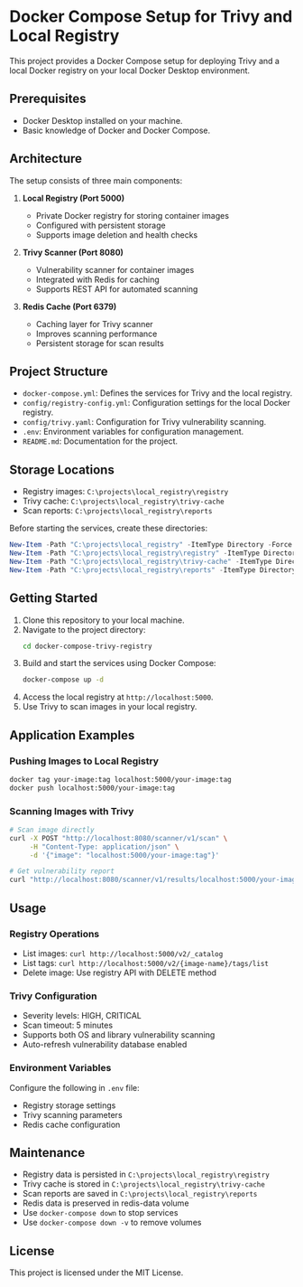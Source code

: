 # Docker Compose Setup for Trivy and Local Registry

This project provides a Docker Compose setup for deploying Trivy and a local Docker registry on your local Docker Desktop environment.

## Prerequisites

- Docker Desktop installed on your machine.
- Basic knowledge of Docker and Docker Compose.

## Architecture

The setup consists of three main components:

1. **Local Registry (Port 5000)**
   - Private Docker registry for storing container images
   - Configured with persistent storage
   - Supports image deletion and health checks

2. **Trivy Scanner (Port 8080)**
   - Vulnerability scanner for container images
   - Integrated with Redis for caching
   - Supports REST API for automated scanning

3. **Redis Cache (Port 6379)**
   - Caching layer for Trivy scanner
   - Improves scanning performance
   - Persistent storage for scan results

## Project Structure

- `docker-compose.yml`: Defines the services for Trivy and the local registry.
- `config/registry-config.yml`: Configuration settings for the local Docker registry.
- `config/trivy.yaml`: Configuration for Trivy vulnerability scanning.
- `.env`: Environment variables for configuration management.
- `README.md`: Documentation for the project.

## Storage Locations

- Registry images: `C:\projects\local_registry\registry`
- Trivy cache: `C:\projects\local_registry\trivy-cache`
- Scan reports: `C:\projects\local_registry\reports`

Before starting the services, create these directories:

```powershell
New-Item -Path "C:\projects\local_registry" -ItemType Directory -Force
New-Item -Path "C:\projects\local_registry\registry" -ItemType Directory -Force
New-Item -Path "C:\projects\local_registry\trivy-cache" -ItemType Directory -Force
New-Item -Path "C:\projects\local_registry\reports" -ItemType Directory -Force
```

## Getting Started

1. Clone this repository to your local machine.
2. Navigate to the project directory:
   ```bash
   cd docker-compose-trivy-registry
   ```
3. Build and start the services using Docker Compose:
   ```bash
   docker-compose up -d
   ```
4. Access the local registry at `http://localhost:5000`.
5. Use Trivy to scan images in your local registry.

## Application Examples

### Pushing Images to Local Registry
```bash
docker tag your-image:tag localhost:5000/your-image:tag
docker push localhost:5000/your-image:tag
```

### Scanning Images with Trivy
```bash
# Scan image directly
curl -X POST "http://localhost:8080/scanner/v1/scan" \
     -H "Content-Type: application/json" \
     -d '{"image": "localhost:5000/your-image:tag"}'

# Get vulnerability report
curl "http://localhost:8080/scanner/v1/results/localhost:5000/your-image:tag"
```

## Usage

### Registry Operations
- List images: `curl http://localhost:5000/v2/_catalog`
- List tags: `curl http://localhost:5000/v2/{image-name}/tags/list`
- Delete image: Use registry API with DELETE method

### Trivy Configuration
- Severity levels: HIGH, CRITICAL
- Scan timeout: 5 minutes
- Supports both OS and library vulnerability scanning
- Auto-refresh vulnerability database enabled

### Environment Variables
Configure the following in `.env` file:
- Registry storage settings
- Trivy scanning parameters
- Redis cache configuration

## Maintenance

- Registry data is persisted in `C:\projects\local_registry\registry`
- Trivy cache is stored in `C:\projects\local_registry\trivy-cache`
- Scan reports are saved in `C:\projects\local_registry\reports`
- Redis data is preserved in redis-data volume
- Use `docker-compose down` to stop services
- Use `docker-compose down -v` to remove volumes

## License

This project is licensed under the MIT License.
